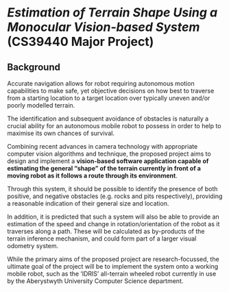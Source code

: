 # *Estimation of Terrain Shape Using a Monocular Vision-based System* (CS39440 Major Project)

## Background

Accurate navigation allows for robot requiring autonomous motion capabilities to make safe, yet objective
decisions on how best to traverse from a starting location to a target location over typically uneven
and/or poorly modelled terrain.

The identification and subsequent avoidance of obstacles is naturally a crucial ability for an autonomous
mobile robot to possess in order to help to maximise its own chances of survival.

Combining recent advances in camera technology with appropriate computer vision algorithms and
technique, the proposed project aims to design and implement a **vision-based software application capable
of estimating the general “shape” of the terrain currently in front of a moving robot as it follows
a route through its environment**. 

Through this system, it should be possible to identify the presence of
both positive, and negative obstacles (e.g. rocks and pits respectively), providing a reasonable indication
of their general size and location.

In addition, it is predicted that such a system will also be able to provide an estimation of the speed
and change in rotation/orientation of the robot as it traverses along a path. These will be calculated as
by-products of the terrain inference mechanism, and could form part of a larger visual odometry system.

While the primary aims of the proposed project are research-focussed, the ultimate goal of the project
will be to implement the system onto a working mobile robot, such as the ‘IDRIS’ all-terrain wheeled
robot currently in use by the Aberystwyth University Computer Science department.
